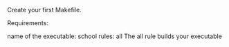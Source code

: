 Create your first Makefile.

Requirements:

name of the executable: school
rules: all
The all rule builds your executable
